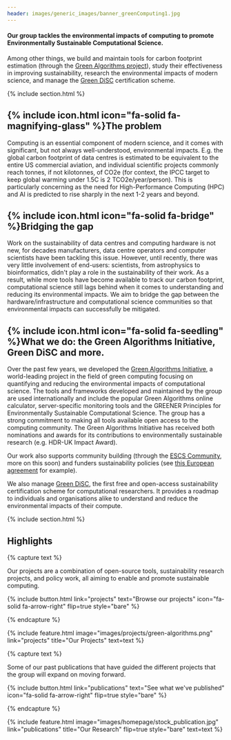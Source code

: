 ```yaml
---
header: images/generic_images/banner_greenComputing1.jpg
---
```


<!-- TODO find a logo -->
<!-- TODO fix bug with Bluesky logo -->

#### Our group tackles the environmental impacts of computing to promote Environmentally Sustainable Computational Science.

Among other things, we build and maintain tools for carbon footprint estimation (through the [Green Algorithms project](https://www.green-algorithms.org)), study their effectiveness in improving sustainability, research the environmental impacts of modern science, and manage the [Green DiSC](https://www.software.ac.uk/GreenDiSC) certification scheme.

<!-- {% capture recruit %}
__We are recruiting now!__ Check out the open positions [here](join).
{% endcapture %} -->
<!-- 
{%
  include alert.html
  type="recruiting"
  content=recruit
%} -->

{% include section.html %}

## {% include icon.html icon="fa-solid fa-magnifying-glass" %}The problem

Computing is an essential component of modern science, and it comes with significant, but not always well-understood, environmental impacts. E.g. the global carbon footprint of data centres is estimated to be equivalent to the entire US commercial aviation, and individual scientific projects commonly reach tonnes, if not kilotonnes, of CO2e (for context, the IPCC target to keep global warming under 1.5C is 2 TCO2e/year/person). This is particularly concerning as the need for High-Performance Computing (HPC) and AI is predicted to rise sharply in the next 1-2 years and beyond.

## {% include icon.html icon="fa-solid fa-bridge" %}Bridging the gap

Work on the sustainability of data centres and computing hardware is not new, for decades manufacturers, data centre operators and computer scientists have been tackling this issue. However, until recently, there was very little involvement of end-users: scientists, from astrophysics to bioinformatics, didn't play a role in the sustainability of their work. As a result, while more tools have become available to track our carbon footprint, computational science still lags behind when it comes to understanding and reducing its environmental impacts. We aim to bridge the gap between the hardware/infrastructure and computational science communities so that environmental impacts can successfully be mitigated.

## {% include icon.html icon="fa-solid fa-seedling" %}What we do: the Green Algorithms Initiative, Green DiSC and more.

Over the past few years, we developed the [Green Algorithms Initiative](https://www.green-algorithms.org), a world-leading project in the field of green computing focusing on quantifying and reducing the environmental impacts of computational science. The tools and frameworks developed and maintained by the group are used internationally and include the popular Green Algorithms online calculator, server-specific monitoring tools and the GREENER Principles for Environmentally Sustainable Computational Science. The group has a strong commitment to making all tools available open access to the computing community. The Green Algorithms Initiative has received both nominations and awards for its contributions to environmentally sustainable research (e.g. HDR-UK Impact Award).

Our work also supports community building (through the [ESCS Community](https://www.escs-community.org), more on this soon) and funders sustainability policies (see [this European agreement](https://www.embo.org/press-releases/european-funders-and-organizations-partner-to-promote-sustainable-research/) for example).

We also manage [Green DiSC](https://www.software.ac.uk/GreenDiSC), the first free and open-access sustainability certification scheme for computational researchers. It provides a roadmap to individuals and organisations alike to understand and reduce the environmental impacts of their compute.



{% include section.html %}

## Highlights

<!-- Feature 1 -->

{% capture text %}

Our projects are a combination of open-source tools, sustainability research projects, and policy work, all aiming to enable and promote sustainable computing.

{%
  include button.html
  link="projects"
  text="Browse our projects"
  icon="fa-solid fa-arrow-right"
  flip=true
  style="bare"
%}

{% endcapture %}

{%
  include feature.html
  image="images/projects/green-algorithms.png"
  link="projects"
  title="Our Projects"
  text=text
%}

<!-- Feature 2 -->

{% capture text %}

Some of our past publications that have guided the different projects that the group will expand on moving forward.

{%
  include button.html
  link="publications"
  text="See what we've published"
  icon="fa-solid fa-arrow-right"
  flip=true
  style="bare"
%}

{% endcapture %}

{%
  include feature.html
  image="images/homepage/stock_publication.jpg"
  link="publications"
  title="Our Research"
  flip=true
  style="bare"
  text=text
%}

<!-- Feature 3 -->

<!-- {% capture text %}

Lorem ipsum dolor sit amet, consectetur adipiscing elit, sed do eiusmod tempor incididunt ut labore et dolore magna aliqua.

{%
  include button.html
  link="team"
  text="Meet our team"
  icon="fa-solid fa-arrow-right"
  flip=true
  style="bare"
%}

{% endcapture %}

{%
  include feature.html
  image="images/photo.jpg"
  link="team"
  title="Our Team"
  text=text
%} -->
